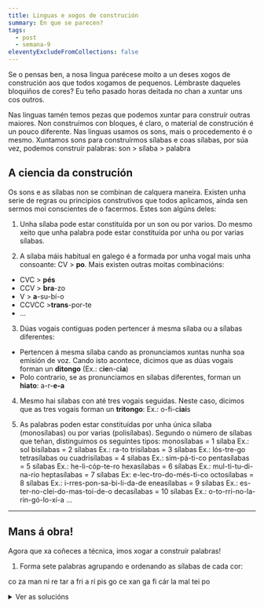 ```yaml
---
title: Linguas e xogos de construción
summary: En que se parecen?
tags:
  - post
  - semana-9
eleventyExcludeFromCollections: false
---
```

Se o pensas ben, a nosa lingua parécese moito a un deses xogos de construción aos que todos xogamos de pequenos. Lémbraste daqueles bloquiños de cores? Eu teño pasado horas deitada no chan a xuntar uns cos outros. 

Nas linguas tamén temos pezas que podemos xuntar para construír outras maiores. Non construímos con bloques, é claro, o material de construción é un pouco diferente. Nas linguas usamos os sons, mais o procedemento é o mesmo. Xuntamos sons para construírmos sílabas e coas sílabas, por súa vez, podemos construír palabras:  son > sílaba > palabra

## A ciencia da construción

Os sons e as sílabas non se combinan de calquera maneira. Existen unha serie de regras ou principios construtivos que todos aplicamos, aínda sen sermos moi conscientes de o facermos. Estes son algúns deles:

1. Unha sílaba pode estar constituída por un son ou por varios. Do mesmo xeito que unha palabra pode estar constituída por unha ou por varias sílabas.

2. A sílaba máis habitual en galego é a formada por unha vogal mais unha consoante: CV > **po**. Mais existen outras moitas combinacións:

* CVC > **pés**
* CCV > **bra**-zo
* V > **a**-su-bí-o
* CCVCC >**trans**-por-te
* ...

3. Dúas vogais contiguas poden pertencer á mesma sílaba ou a sílabas diferentes:

* Pertencen á mesma sílaba cando as pronunciamos xuntas nunha soa emisión de voz. Cando isto acontece, dicimos que as dúas vogais forman un **ditongo** (Ex.: c**ie**n-c**ia**)
* Polo contrario, se as pronunciamos en sílabas diferentes, forman un **hiato**: a-r-**e-a**

4. Mesmo hai sílabas con até tres vogais seguidas. Neste caso, dicimos que as tres vogais forman un **tritongo**: Ex.: o-fi-c**iai**s

5. As palabras poden estar constituídas por unha única sílaba (monosílabas) ou por varias (polisílabas). Segundo o número de sílabas que teñan, distinguimos os seguintes tipos:
monosílabas = 1 sílaba Ex.: sol
bisílabas = 2 sílabas Ex.: ra-to
trisílabas = 3 sílabas Ex.: lós-tre-go
tetrasílabas ou cuadrisílabas = 4 sílabas Ex.: sim-pá-ti-co
pentasílabas = 5 sílabas Ex.: he-li-cóp-te-ro
hexasílabas = 6 sílabas Ex.: mul-ti-tu-di-na-rio
heptasílabas = 7 sílabas Ex: e-lec-tro-do-més-ti-co
octosílabas = 8 sílabas Ex.: i-rres-pon-sa-bi-li-da-de
eneasílabas = 9 sílabas Ex.: es-ter-no-clei-do-mas-toi-de-o
decasílabas = 10 sílabas Ex.: o-to-rri-no-la-rin-gó-lo-xí-a
...
- - -

## Mans á obra!

Agora que xa coñeces a técnica, imos xogar a construír palabras!

1. Forma sete palabras agrupando e ordenando as sílabas de cada cor:

<e-tag color=5>co</e-tag> <e-tag color=10>za</e-tag> <e-tag color=7>man</e-tag> <e-tag color=1>ni</e-tag> <e-tag color=2>re</e-tag> <e-tag color=3>tar</e-tag> <e-tag color=1>a</e-tag> <e-tag color=5>fri</e-tag> <e-tag color=6>a</e-tag>  <e-tag color=5>rí</e-tag> <e-tag color=4>pis</e-tag> <e-tag color=5>go</e-tag> <e-tag color=2>ce</e-tag> <e-tag color=3>xan</e-tag> <e-tag color=7>ga</e-tag> <e-tag color=5>fi</e-tag> <e-tag color=2>cár</e-tag> <e-tag color=4>la</e-tag> <e-tag color=1>mal</e-tag> <e-tag color=7>tei</e-tag> <e-tag color=10>po</e-tag>

<details>
<summary>Ver as solucións</summary>

1. <e-tag color=5>fri</e-tag><e-tag color=5>go</e-tag><e-tag color=5>rí</e-tag><e-tag color=5>fi</e-tag><e-tag color=5>co</e-tag>

2. <e-tag color=10>po</e-tag><e-tag color=10>za</e-tag>

3. <e-tag color=7>man</e-tag><e-tag color=7>tei</e-tag><e-tag color=7>ga</e-tag>

4. <e-tag color=1>a</e-tag><e-tag color=1>ni</e-tag><e-tag color=1>mal</e-tag>

5. <e-tag color=2>cár</e-tag><e-tag color=2>ce</e-tag><e-tag color=2>re</e-tag>

6. <e-tag color=3>xan</e-tag><e-tag color=3>tar</e-tag>

7. <e-tag color=4>la</e-tag><e-tag color=4>pis</e-tag>
</details>

